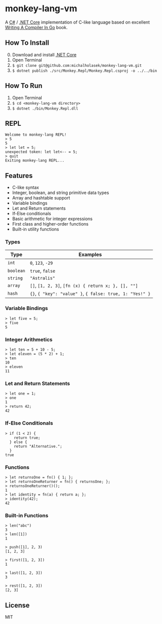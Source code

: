 # monkey-lang-vm

A [C#](https://docs.microsoft.com/en-us/dotnet/csharp/language-reference/)
/ [.NET Core](https://docs.microsoft.com/en-us/dotnet/core/about)
implementation of C-like language based on excellent
[Writing A Compiler In Go](https://compilerbook.com/) book.

## How To Install
0. Download and install [.NET Core](https://docs.microsoft.com/en-us/dotnet/core/)
1. Open Terminal
2. `$ git clone git@github.com:michalholasek/monkey-lang-vm.git`
3. `$ dotnet publish ./src/Monkey.Repl/Monkey.Repl.csproj -o ../../bin`

## How To Run
1. Open Terminal
2. `$ cd <monkey-lang-vm directory>`
2. `$ dotnet ./bin/Monkey.Repl.dll`

## REPL
```
Welcome to monkey-lang REPL!
> 5
5
> let let = 5;
unexpected token: let let<-- = 5;
> quit
Exiting monkey-lang REPL...
```

## Features
- C-like syntax
- Integer, boolean, and string primitive data types
- Array and hashtable support
- Variable bindings
- Let and Return statements
- If-Else conditionals
- Basic arithmetic for integer expressions
- First class and higher-order functions
- Built-in utility functions

### Types
| Type     | Examples                    |
|----------| ----------------------------|
|`int`     | `0`, `123`,  `-29`          |
|`boolean` | `true`, `false`             |
|`string`  | `"Astralis"`                |
|`array`   | `[]`, `[1, 2, 3]`, `[fn (x) { return x; }, [], ""]` |
|`hash`    | `{}`, `{ "key": "value" }`, `{ false: true, 1: "Yes!" }` |

### Variable Bindings
```
> let five = 5;
> five
5
```

### Integer Arithmetics
```
> let ten = 5 + 10 - 5;
> let eleven = (5 * 2) + 1;
> ten
10
> eleven
11
```

### Let and Return Statements
```
> let one = 1;
> one
1
> return 42;
42
```

### If-Else Conditionals
```
> if (1 < 2) {
    return true;
  } else {
    return "Alternative.";
  }
true
```

### Functions
```
> let returnsOne = fn() { 1; };
> let returnsOneReturner = fn() { returnsOne; };
> returnsOneReturner()();
1
> let identity = fn(a) { return a; };
> identity(42);
42
```

### Built-in Functions
```
> len("abc")
3
> len([1])
1

> push([1], 2, 3)
[1, 2, 3]

> first([1, 2, 3])
1

> last([1, 2, 3])
3

> rest([1, 2, 3])
[2, 3]
```

## License
MIT
